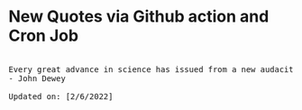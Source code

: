 # New Quotes via Github action and Cron Job

<pre>
<!-- #quote -->
Every great advance in science has issued from a new audacity of the imagination.
- John Dewey

Updated on: [2/6/2022]
<!-- #quoteEnd -->
</pre>
